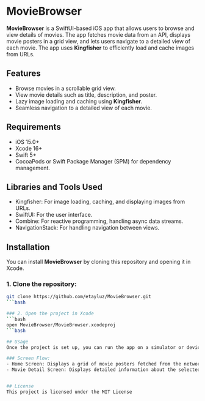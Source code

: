 # MovieBrowser

**MovieBrowser** is a SwiftUI-based iOS app that allows users to browse and view details of movies. The app fetches movie data from an API, displays movie posters in a grid view, and lets users navigate to a detailed view of each movie. The app uses **Kingfisher** to efficiently load and cache images from URLs.

## Features
- Browse movies in a scrollable grid view.
- View movie details such as title, description, and poster.
- Lazy image loading and caching using **Kingfisher**.
- Seamless navigation to a detailed view of each movie.

## Requirements
- iOS 15.0+
- Xcode 16+
- Swift 5+
- CocoaPods or Swift Package Manager (SPM) for dependency management.

## Libraries and Tools Used
- Kingfisher: For image loading, caching, and displaying images from URLs.
- SwiftUI: For the user interface.
- Combine: For reactive programming, handling async data streams.
- NavigationStack: For handling navigation between views.

## Installation

You can install **MovieBrowser** by cloning this repository and opening it in Xcode.

### 1. Clone the repository:
```bash
git clone https://github.com/etayluz/MovieBrowser.git
```bash

### 2. Open the project in Xcode
```bash
open MovieBrowser/MovieBrowser.xcodeproj
```bash

## Usage
Once the project is set up, you can run the app on a simulator or device. The main screen will show a grid of movies, and you can tap on any movie to view its details.

### Screen Flow:
- Home Screen: Displays a grid of movie posters fetched from the network.
- Movie Detail Screen: Displays detailed information about the selected movie, including its title, description, and poster.


## License
This project is licensed under the MIT License
